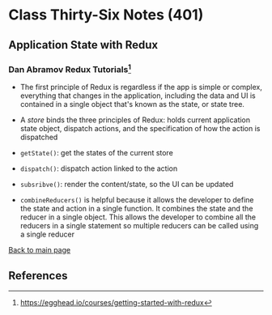 # Class Thirty-Six Notes (401)

## Application State with Redux

### Dan Abramov Redux Tutorials[^1]

- The first principle of Redux is regardless if the app is simple or complex, everything that changes in the application, including the data and UI is contained in a single object that's known as the state, or state tree.
- A *store* binds the three principles of Redux: holds current application state object, dispatch actions, and the specification of how the action is dispatched
- `getState()`: get the states of the current store
- `dispatch()`: dispatch action linked to the action
- `subsribve()`: render the content/state, so the UI can be updated

- `combineReducers()` is helpful because it allows the developer to define the state and action in a single function. It combines the state and the reducer in a single object. This allows the developer to combine all the reducers in a single statement so multiple reducers can be called using a single reducer

 [Back to main page](https://mirandalu2020.github.io/reading-notes/)

## References

[^1]:https://egghead.io/courses/getting-started-with-redux